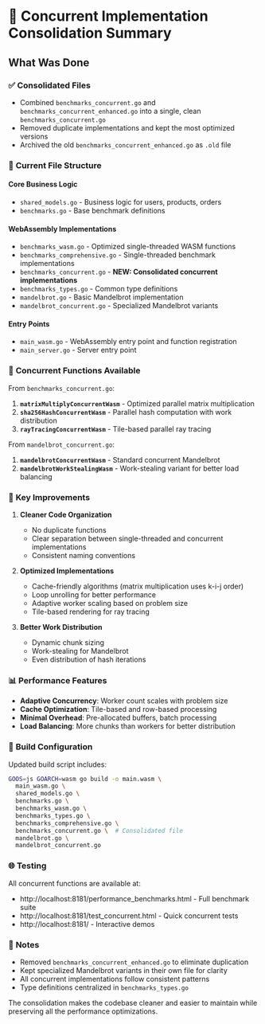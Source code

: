 # 🧹 Concurrent Implementation Consolidation Summary

## What Was Done

### ✅ **Consolidated Files**
- Combined `benchmarks_concurrent.go` and `benchmarks_concurrent_enhanced.go` into a single, clean `benchmarks_concurrent.go`
- Removed duplicate implementations and kept the most optimized versions
- Archived the old `benchmarks_concurrent_enhanced.go` as `.old` file

### 📁 **Current File Structure**

#### **Core Business Logic**
- `shared_models.go` - Business logic for users, products, orders
- `benchmarks.go` - Base benchmark definitions

#### **WebAssembly Implementations**
- `benchmarks_wasm.go` - Optimized single-threaded WASM functions
- `benchmarks_comprehensive.go` - Single-threaded benchmark implementations
- `benchmarks_concurrent.go` - **NEW: Consolidated concurrent implementations**
- `benchmarks_types.go` - Common type definitions
- `mandelbrot.go` - Basic Mandelbrot implementation
- `mandelbrot_concurrent.go` - Specialized Mandelbrot variants

#### **Entry Points**
- `main_wasm.go` - WebAssembly entry point and function registration
- `main_server.go` - Server entry point

### 🚀 **Concurrent Functions Available**

From `benchmarks_concurrent.go`:
1. **`matrixMultiplyConcurrentWasm`** - Optimized parallel matrix multiplication
2. **`sha256HashConcurrentWasm`** - Parallel hash computation with work distribution
3. **`rayTracingConcurrentWasm`** - Tile-based parallel ray tracing

From `mandelbrot_concurrent.go`:
1. **`mandelbrotConcurrentWasm`** - Standard concurrent Mandelbrot
2. **`mandelbrotWorkStealingWasm`** - Work-stealing variant for better load balancing

### 🎯 **Key Improvements**

1. **Cleaner Code Organization**
   - No duplicate functions
   - Clear separation between single-threaded and concurrent implementations
   - Consistent naming conventions

2. **Optimized Implementations**
   - Cache-friendly algorithms (matrix multiplication uses k-i-j order)
   - Loop unrolling for better performance
   - Adaptive worker scaling based on problem size
   - Tile-based rendering for ray tracing

3. **Better Work Distribution**
   - Dynamic chunk sizing
   - Work-stealing for Mandelbrot
   - Even distribution of hash iterations

### 📊 **Performance Features**

- **Adaptive Concurrency**: Worker count scales with problem size
- **Cache Optimization**: Tile-based and row-based processing
- **Minimal Overhead**: Pre-allocated buffers, batch processing
- **Load Balancing**: More chunks than workers for better distribution

### 🔧 **Build Configuration**

Updated build script includes:
```bash
GOOS=js GOARCH=wasm go build -o main.wasm \
  main_wasm.go \
  shared_models.go \
  benchmarks.go \
  benchmarks_wasm.go \
  benchmarks_types.go \
  benchmarks_comprehensive.go \
  benchmarks_concurrent.go \  # Consolidated file
  mandelbrot.go \
  mandelbrot_concurrent.go
```

### 🌐 **Testing**

All concurrent functions are available at:
- http://localhost:8181/performance_benchmarks.html - Full benchmark suite
- http://localhost:8181/test_concurrent.html - Quick concurrent tests
- http://localhost:8181/ - Interactive demos

### 📝 **Notes**

- Removed `benchmarks_concurrent_enhanced.go` to eliminate duplication
- Kept specialized Mandelbrot variants in their own file for clarity
- All concurrent implementations follow consistent patterns
- Type definitions centralized in `benchmarks_types.go`

The consolidation makes the codebase cleaner and easier to maintain while preserving all the performance optimizations.
